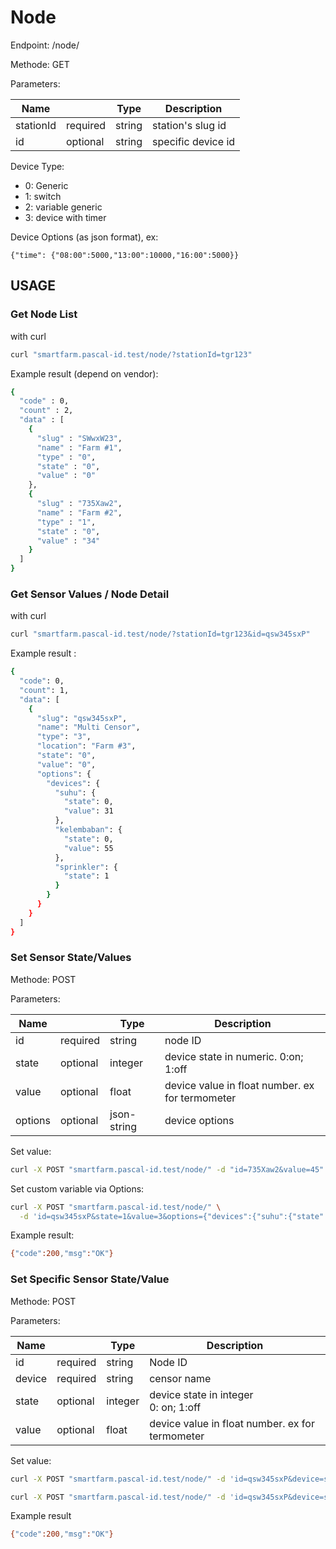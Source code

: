 # Node


Endpoint: /node/

Methode: GET

Parameters:

| Name  |   | Type  |  Description |
|---|---|---|---|
| stationId | required | string  | station's slug id |
| id | optional | string  | specific device id |


Device Type:

- 0: Generic
- 1: switch
- 2: variable generic
- 3: device with timer

Device Options (as json format), ex:
```
{"time": {"08:00":5000,"13:00":10000,"16:00":5000}}
```

## USAGE


### Get Node List

with curl


```bash
curl "smartfarm.pascal-id.test/node/?stationId=tgr123"

```

Example result (depend on vendor):

```bash
{
  "code" : 0,
  "count" : 2,
  "data" : [
    {
      "slug" : "SWwxW23",
      "name" : "Farm #1",
      "type" : "0",
      "state" : "0",
      "value" : "0"
    },
    {
      "slug" : "735Xaw2",
      "name" : "Farm #2",
      "type" : "1",
      "state" : "0",
      "value" : "34"
    }
  ]
}
```


### Get Sensor Values / Node Detail

with curl


```bash
curl "smartfarm.pascal-id.test/node/?stationId=tgr123&id=qsw345sxP"

```

Example result :

```bash
{
  "code": 0,
  "count": 1,
  "data": [
    {
      "slug": "qsw345sxP",
      "name": "Multi Censor",
      "type": "3",
      "location": "Farm #3",
      "state": "0",
      "value": "0",
      "options": {
        "devices": {
          "suhu": {
            "state": 0,
            "value": 31
          },
          "kelembaban": {
            "state": 0,
            "value": 55
          },
          "sprinkler": {
            "state": 1
          }
        }
      }
    }
  ]
}
```

### Set Sensor State/Values

Methode: POST

Parameters:

| Name  |   | Type  |  Description |
|---|---|---|---|
| id | required | string  | node ID |
| state | optional | integer  | device state in numeric. 0:on; 1:off |
| value | optional | float  | device value in float number. ex for termometer |
| options | optional | json-string  | device options |


Set value:

```bash
curl -X POST "smartfarm.pascal-id.test/node/" -d "id=735Xaw2&value=45"

```

Set custom variable via Options:

```bash
curl -X POST "smartfarm.pascal-id.test/node/" \
  -d 'id=qsw345sxP&state=1&value=3&options={"devices":{"suhu":{"state":0,"value":31},"kelembaban":{"state":0,"value":55},"sprinkler":{"state":1}}}'

```

Example result:

```bash
{"code":200,"msg":"OK"}
```


### Set Specific Sensor State/Value

Methode: POST

Parameters:

| Name  |   | Type  |  Description |
|---|---|---|---|
| id | required | string  | Node ID |
| device | required | string  | censor name |
| state | optional | integer  | device state in integer<br />0: on; 1:off| state | optional | integer  | device state in numeric. 0:on; 1:off |
| value | optional | float  | device value in float number. ex for termometer |


Set value:

```bash
curl -X POST "smartfarm.pascal-id.test/node/" -d 'id=qsw345sxP&device=suhu&value=31'

curl -X POST "smartfarm.pascal-id.test/node/" -d 'id=qsw345sxP&device=springkler&state=0'
```

Example result

```bash
{"code":200,"msg":"OK"}
```


